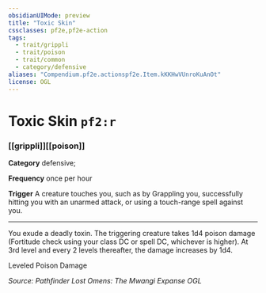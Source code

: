 ```yaml
---
obsidianUIMode: preview
title: "Toxic Skin"
cssclasses: pf2e,pf2e-action
tags:
  - trait/grippli
  - trait/poison
  - trait/common
  - category/defensive
aliases: "Compendium.pf2e.actionspf2e.Item.kKKHwVUnroKuAnOt"
license: OGL
---
```

# Toxic Skin `pf2:r`

### [[grippli]][[poison]]

**Category** defensive; 




**Frequency** once per hour

**Trigger** A creature touches you, such as by Grappling you, successfully hitting you with an unarmed attack, or using a touch-range spell against you.

* * *

You exude a deadly toxin. The triggering creature takes 1d4 poison damage (Fortitude check using your class DC or spell DC, whichever is higher). At 3rd level and every 2 levels thereafter, the damage increases by 1d4.

Leveled Poison Damage

*Source: Pathfinder Lost Omens: The Mwangi Expanse*
*OGL*